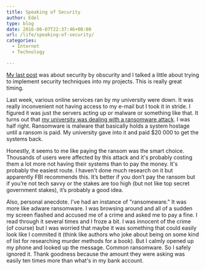 ```yaml
---
title: Speaking of Security
author: Edel
type: blog
date: 2016-06-07T22:37:46+00:00
url: /life/speaking-of-security/
categories:
  - Internet
  - Technology

---
```

[My last post][1] was about security by obscurity and I talked a little about trying to implement security techniques into my projects. This is really great timing.

Last week, various online services ran by my university were down. It was really inconvenient not having access to my e-mail but I took it in stride. I figured it was just the servers acting up or malware or something like that. It turns out that [my university was dealing with a ransomware attack][2]. I was half right. Ransomware is malware that basically holds a system hostage until a ransom is paid. My university gave into it and paid $20 000 to get the systems back.

Honestly, it seems to me like paying the ransom was the smart choice. Thousands of users were affected by this attack and it's probably costing them a lot more not having their systems than to pay the money. It's probably the easiest route. I haven't done much research on it but apparently FBI recommends this. It’s better if you don’t pay the ransom but if you’re not tech savvy or the stakes are too high (but not like top secret government stakes), it’s probably a good idea.

Also, personal anecdote. I've had an instance of "ransomeware." It was more like adware ransomware. I was browsing around and all of a sudden my screen flashed and accused me of a crime and asked me to pay a fine. I read through it several times and I froze a bit. I was innocent of the crime (of course) but I was worried that maybe it was something that could easily look like I commited it (think like authors who joke about being on some kind of list for researching murder methods for a book). But I calmly opened up my phone and looked up the message. Common ransomware. So I safely ignored it. Thank goodness because the amount they were asking was easily ten times more than what's in my bank account.




 [1]: /2016/06/security-by-obscurity/
 [2]: http://www.ucalgary.ca/it/news/06072016/university-calgary-makes-significant-progress-address-systems-issues